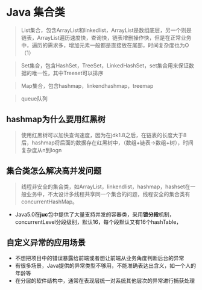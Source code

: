 # Java 集合类

> List集合，包含ArrayList和linkedlist，ArrayList是数组底层，另一个则是链表，ArrayList遍历速度快，查询快，链表增删操作快，但是在正常业务中，遍历的需求多，增加元素一般都是直接放在尾部，时间复杂度也为O（1）



> Set集合，包含HashSet，TreeSet，LinkedHashSet，set集合用来保证数据的唯一性，其中Treeset可以排序



> Map集合，包含hashmap，linkendhashmap，treemap

> queue队列



## hashmap为什么要用红黑树

> 使用红黑树可以加快查询速度，因为在jdk1.8之后，在链表的长度大于8后，hashmap将后面的数据存在红黑树中，（数组+链表->数组+树），时间复杂度从n到logn



##  集合类怎么解决高并发问题



> 线程非安全的集合类，如ArrayList，linkendlist，hashmap，hashset在一般业务中，不太设计多线程共享同一个集合的问题，线程安全的集合类有concurrentHashMap。

* Java5.0在**juc**包中提供了大量支持并发的容器类，采用**锁分段**机制，concurrentLevel分段级别，默认16，每个段默认又有16个hashTable，



## 自定义异常的应用场景

* 不想把项目中的错误暴露给前端或者想让前端从业务角度判断后台的异常
* 有很多场景，Java提供的异常类型不够用，不能准确表达出含义，如一个人的年龄等
* 在分层的软件结构中，通常在表现层统一对系统其他层次的异常进行捕获处理





